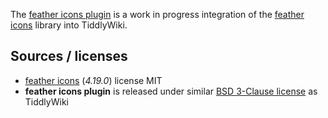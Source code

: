 The [feather icons plugin](#$:/plugins/sycom/feather-icons) is a work in progress integration of the [feather icons][feather] library into TiddlyWiki.

## Sources / licenses
* [feather icons][feather] (_4.19.0_) license MIT
* **feather icons plugin** is released under similar [BSD 3-Clause license][license] as TiddlyWiki

[feather]: https://feathericons.com/
[license]: https://framagit.org/sycom/TiddlyWikiPlugins/LICENSE.md
